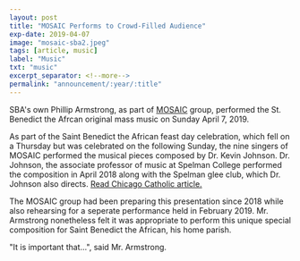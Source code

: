 ```yaml
---
layout: post
title: "MOSAIC Performs to Crowd-Filled Audience"
exp-date: 2019-04-07
image: "mosaic-sba2.jpeg"
tags: [article, music]
label: "Music"
txt: "music"
excerpt_separator: <!--more-->
permalink: "announcement/:year/:title"
---
```

SBA's own Phillip Armstrong, as part of [MOSAIC](https://www.mosaic-soul.com/) group, performed the St. Benedict the Afrcan original mass music on Sunday April 7, 2019.
<!--more-->


As part of the Saint Benedict the African feast day celebration, which fell on a Thursday but was celebrated on the following Sunday, the nine singers of MOSAIC performed the musical pieces composed by Dr. Kevin Johnson.
Dr. Johnson, the associate professor of music at Spelman College performed the composition in April 2018 along with the Spelman glee club, which Dr. Johnson also directs.
[Read Chicago Catholic article.](https://www.chicagocatholic.com/chicagoland/-/article/2018/04/16/spelman-college-glee-club-performs-new-work-at-local-pari-1)

The MOSAIC group had been preparing this presentation since 2018 while also rehearsing for a seperate performance held in February 2019.
Mr. Armstrong nonetheless felt it was appropriate to perform this unique special composition for Saint Benedict the African, his home parish.

"It is important that...", said Mr. Armstrong.